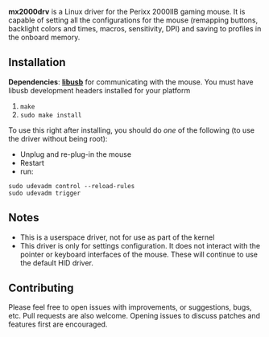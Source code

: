 **mx2000drv** is a Linux driver for the Perixx 2000IIB gaming mouse. It is capable of setting all the configurations for the mouse (remapping buttons, backlight colors and times, macros, sensitivity, DPI) and saving to profiles in the onboard memory.

Installation
----------------

**Dependencies**: **[libusb](http://libusb.info/)** for communicating with the mouse. You must have libusb development headers installed for your platform

1. `make`
2. `sudo make install`

To use this right after installing, you should do *one* of the following (to use the driver without being root):

* Unplug and re-plug-in the mouse
* Restart
* run:

```
sudo udevadm control --reload-rules
sudo udevadm trigger
```




Notes
---------

* This is a userspace driver, not for use as part of the kernel
* This driver is only for settings configuration. It does not interact with the pointer or keyboard interfaces of the mouse. These will continue to use the default HID driver.

Contributing
--------------

Please feel free to open issues with improvements, or suggestions, bugs, etc. Pull requests are also welcome. Opening issues to discuss patches and features first are encouraged.